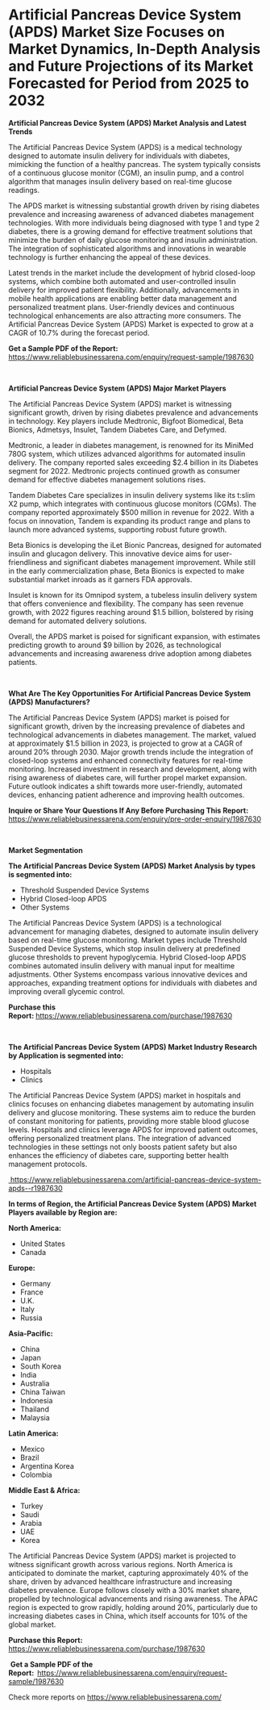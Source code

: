 <p><h1>Artificial Pancreas Device System (APDS) Market Size Focuses on Market Dynamics, In-Depth Analysis and Future Projections of its Market Forecasted for Period from 2025 to 2032</h1></p><p><strong>Artificial Pancreas Device System (APDS) Market Analysis and Latest Trends</strong></p>
<p><p>The Artificial Pancreas Device System (APDS) is a medical technology designed to automate insulin delivery for individuals with diabetes, mimicking the function of a healthy pancreas. The system typically consists of a continuous glucose monitor (CGM), an insulin pump, and a control algorithm that manages insulin delivery based on real-time glucose readings.</p><p>The APDS market is witnessing substantial growth driven by rising diabetes prevalence and increasing awareness of advanced diabetes management technologies. With more individuals being diagnosed with type 1 and type 2 diabetes, there is a growing demand for effective treatment solutions that minimize the burden of daily glucose monitoring and insulin administration. The integration of sophisticated algorithms and innovations in wearable technology is further enhancing the appeal of these devices.</p><p>Latest trends in the market include the development of hybrid closed-loop systems, which combine both automated and user-controlled insulin delivery for improved patient flexibility. Additionally, advancements in mobile health applications are enabling better data management and personalized treatment plans. User-friendly devices and continuous technological enhancements are also attracting more consumers. The Artificial Pancreas Device System (APDS) Market is expected to grow at a CAGR of 10.7% during the forecast period.</p></p>
<p><strong>Get a Sample PDF of the Report:&nbsp;</strong> <a href="https://www.reliablebusinessarena.com/enquiry/request-sample/1987630?utm_campaign=3263&utm_medium=2&utm_source=Github&utm_content=ia&utm_term=28032025&utm_id=artificial-pancreas-device-system-apds">https://www.reliablebusinessarena.com/enquiry/request-sample/1987630</a></p>
<p>&nbsp;</p>
<p><strong>Artificial Pancreas Device System (APDS) Major Market Players</strong></p>
<p><p>The Artificial Pancreas Device System (APDS) market is witnessing significant growth, driven by rising diabetes prevalence and advancements in technology. Key players include Medtronic, Bigfoot Biomedical, Beta Bionics, Admetsys, Insulet, Tandem Diabetes Care, and Defymed.</p><p>Medtronic, a leader in diabetes management, is renowned for its MiniMed 780G system, which utilizes advanced algorithms for automated insulin delivery. The company reported sales exceeding $2.4 billion in its Diabetes segment for 2022. Medtronic projects continued growth as consumer demand for effective diabetes management solutions rises.</p><p>Tandem Diabetes Care specializes in insulin delivery systems like its t:slim X2 pump, which integrates with continuous glucose monitors (CGMs). The company reported approximately $500 million in revenue for 2022. With a focus on innovation, Tandem is expanding its product range and plans to launch more advanced systems, supporting robust future growth.</p><p>Beta Bionics is developing the iLet Bionic Pancreas, designed for automated insulin and glucagon delivery. This innovative device aims for user-friendliness and significant diabetes management improvement. While still in the early commercialization phase, Beta Bionics is expected to make substantial market inroads as it garners FDA approvals.</p><p>Insulet is known for its Omnipod system, a tubeless insulin delivery system that offers convenience and flexibility. The company has seen revenue growth, with 2022 figures reaching around $1.5 billion, bolstered by rising demand for automated delivery solutions.</p><p>Overall, the APDS market is poised for significant expansion, with estimates predicting growth to around $9 billion by 2026, as technological advancements and increasing awareness drive adoption among diabetes patients.</p></p>
<p>&nbsp;</p>
<p><strong>What Are The Key Opportunities For Artificial Pancreas Device System (APDS) Manufacturers?</strong></p>
<p><p>The Artificial Pancreas Device System (APDS) market is poised for significant growth, driven by the increasing prevalence of diabetes and technological advancements in diabetes management. The market, valued at approximately $1.5 billion in 2023, is projected to grow at a CAGR of around 20% through 2030. Major growth trends include the integration of closed-loop systems and enhanced connectivity features for real-time monitoring. Increased investment in research and development, along with rising awareness of diabetes care, will further propel market expansion. Future outlook indicates a shift towards more user-friendly, automated devices, enhancing patient adherence and improving health outcomes.</p></p>
<p><strong>Inquire or Share Your Questions If Any Before Purchasing This Report:</strong> <a href="https://www.reliablebusinessarena.com/enquiry/pre-order-enquiry/1987630?utm_campaign=3263&utm_medium=2&utm_source=Github&utm_content=ia&utm_term=28032025&utm_id=artificial-pancreas-device-system-apds">https://www.reliablebusinessarena.com/enquiry/pre-order-enquiry/1987630</a></p>
<p>&nbsp;</p>
<p><strong>Market Segmentation</strong></p>
<p><strong>The Artificial Pancreas Device System (APDS) Market Analysis by types is segmented into:</strong></p>
<p><ul><li>Threshold Suspended Device Systems</li><li>Hybrid Closed-loop APDS</li><li>Other Systems</li></ul></p>
<p><p>The Artificial Pancreas Device System (APDS) is a technological advancement for managing diabetes, designed to automate insulin delivery based on real-time glucose monitoring. Market types include Threshold Suspended Device Systems, which stop insulin delivery at predefined glucose thresholds to prevent hypoglycemia. Hybrid Closed-loop APDS combines automated insulin delivery with manual input for mealtime adjustments. Other Systems encompass various innovative devices and approaches, expanding treatment options for individuals with diabetes and improving overall glycemic control.</p></p>
<p><strong>Purchase this Report:&nbsp;</strong><a href="https://www.reliablebusinessarena.com/purchase/1987630?utm_campaign=3263&utm_medium=2&utm_source=Github&utm_content=ia&utm_term=28032025&utm_id=artificial-pancreas-device-system-apds">https://www.reliablebusinessarena.com/purchase/1987630</a></p>
<p>&nbsp;</p>
<p><strong>The Artificial Pancreas Device System (APDS) Market Industry Research by Application is segmented into:</strong></p>
<p><ul><li>Hospitals</li><li>Clinics</li></ul></p>
<p><p>The Artificial Pancreas Device System (APDS) market in hospitals and clinics focuses on enhancing diabetes management by automating insulin delivery and glucose monitoring. These systems aim to reduce the burden of constant monitoring for patients, providing more stable blood glucose levels. Hospitals and clinics leverage APDS for improved patient outcomes, offering personalized treatment plans. The integration of advanced technologies in these settings not only boosts patient safety but also enhances the efficiency of diabetes care, supporting better health management protocols.</p></p>
<p><a href="https://www.reliablebusinessarena.com/artificial-pancreas-device-system-apds--r1987630?utm_campaign=3263&utm_medium=2&utm_source=Github&utm_content=ia&utm_term=28032025&utm_id=artificial-pancreas-device-system-apds">&nbsp;https://www.reliablebusinessarena.com/artificial-pancreas-device-system-apds--r1987630</a></p>
<p><strong>In terms of Region, the Artificial Pancreas Device System (APDS) Market Players available by Region are:</strong></p>
<p>
    <p> <strong> North America: </strong>
        <ul>
            <li>United States</li>
            <li>Canada</li>
        </ul>
        </p> 
    <p> <strong> Europe: </strong>
        <ul>
            <li>Germany</li>
            <li>France</li>
            <li>U.K.</li>
            <li>Italy</li>
            <li>Russia</li>
        </ul>
        </p> 
    <p> <strong> Asia-Pacific: </strong>
        <ul>
            <li>China</li>
            <li>Japan</li>
            <li>South Korea</li>
            <li>India</li>
            <li>Australia</li>
            <li>China Taiwan</li>
            <li>Indonesia</li>
            <li>Thailand</li>
            <li>Malaysia</li>
        </ul>
        </p> 
    <p> <strong> Latin America: </strong>
        <ul>
            <li>Mexico</li>
            <li>Brazil</li>
            <li>Argentina Korea</li>
            <li>Colombia</li>
        </ul>
        </p> 
    <p> <strong> Middle East & Africa: </strong>
        <ul>
            <li>Turkey</li>
            <li>Saudi</li>
            <li>Arabia</li>
            <li>UAE</li>
            <li>Korea</li>
        </ul>
    </p>
    </p>
<p><p>The Artificial Pancreas Device System (APDS) market is projected to witness significant growth across various regions. North America is anticipated to dominate the market, capturing approximately 40% of the share, driven by advanced healthcare infrastructure and increasing diabetes prevalence. Europe follows closely with a 30% market share, propelled by technological advancements and rising awareness. The APAC region is expected to grow rapidly, holding around 20%, particularly due to increasing diabetes cases in China, which itself accounts for 10% of the global market.</p></p>
<p><strong>Purchase this Report: </strong><a href="https://www.reliablebusinessarena.com/purchase/1987630?utm_campaign=3263&utm_medium=2&utm_source=Github&utm_content=ia&utm_term=28032025&utm_id=artificial-pancreas-device-system-apds">https://www.reliablebusinessarena.com/purchase/1987630</a></p>
<p>&nbsp;<strong>Get a Sample PDF of the Report:&nbsp;&nbsp;</strong><a href="https://www.reliablebusinessarena.com/enquiry/request-sample/1987630?utm_campaign=3263&utm_medium=2&utm_source=Github&utm_content=ia&utm_term=28032025&utm_id=artificial-pancreas-device-system-apds">https://www.reliablebusinessarena.com/enquiry/request-sample/1987630</a></p>
<p><strong></strong></p>
<p>Check more reports on <a href="https://www.reliablebusinessarena.com/?utm_campaign=3263&utm_medium=2&utm_source=Github&utm_content=ia&utm_term=28032025&utm_id=artificial-pancreas-device-system-apds">https://www.reliablebusinessarena.com/</a></p>
